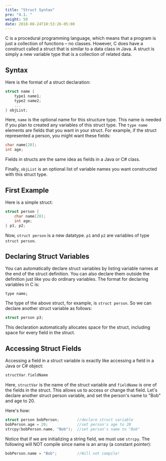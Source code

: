 ```yaml
---
title: "Struct Syntax"
pre: "4.1. "
weight: 50
date: 2018-08-24T10:53:26-05:00
---
```

C is a procedural programming language, which means that a program is just a collection of
functions – no classes. However, C does have a construct called a struct that is similar to a data
class in Java. A struct is simply a new variable type that is a collection of related data.

## Syntax
Here is the format of a struct declaration:

```c
struct name {
    type1 name1;
    type2 name2;
    ...
} objList;
```

Here, `name` is the optional name for this structure type. This name is needed if you plan to
created any variables of this struct type.
The `type name` elements are fields that you want in your struct. For example, if the struct
represented a person, you might want these fields:

```c
char name[20];
int age;
```

Fields in structs are the same idea as fields in a Java or C# class. 

Finally, `objList` is an optional
list of variable names you want constructed with this struct type.

## First Example
Here is a simple struct:

```c
struct person {
    char name[20];
    int age;
} p1, p2;
```

Now, `struct person` is a new datatype. `p1` and `p2` are variables of type `struct
person`.

## Declaring Struct Variables
You can automatically declare struct variables by listing variable names at the end of the struct
definition. You can also declare them outside the definition just like you do ordinary variables.
The format for declaring variables in C is:

```
type name;
```

The type of the above struct, for example, is `struct person`. So we can declare another
struct variable as follows:

```c
struct person p3;
```

This declaration automatically allocates space for the struct, including space for every field in the
struct.

## Accessing Struct Fields
Accessing a field in a struct variable is exactly like accessing a field in a Java or C#
object:

```c
structVar.fieldName
```

Here, `structVar` is the name of the struct variable and `fieldName` is one of the fields in the
struct. This allows us to access or change that field.
Let's declare another struct person variable, and set the person's name to "Bob" and age to 20.

Here's how:

```c
struct person bobPerson;        //declare struct variable
bobPerson.age = 20;             //set person's age to 20
strcpy(bobPerson.name, "Bob");  //set person's name to "Bob"
```

Notice that if we are initializing a string field, we must use `strcpy`. The following will NOT
compile since name is an array (a constant pointer):

```c
bobPerson.name = "Bob";         //Will not compile!
```